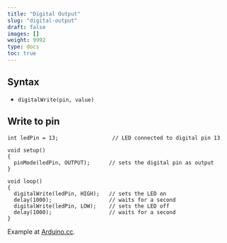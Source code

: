 ```yaml
---
title: "Digital Output"
slug: "digital-output"
draft: false
images: []
weight: 9992
type: docs
toc: true
---
```


## Syntax
- `digitalWrite(pin, value)`

## Write to pin
    int ledPin = 13;                 // LED connected to digital pin 13
    
    void setup()
    {
      pinMode(ledPin, OUTPUT);      // sets the digital pin as output
    }
    
    void loop()
    {
      digitalWrite(ledPin, HIGH);   // sets the LED on
      delay(1000);                  // waits for a second
      digitalWrite(ledPin, LOW);    // sets the LED off
      delay(1000);                  // waits for a second
    }
Example at [Arduino.cc][1].


  [1]: https://www.arduino.cc/en/Reference/DigitalWrite

